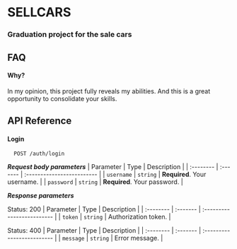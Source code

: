 # SELLCARS 
### Graduation project for the sale cars

## FAQ

#### Why?

In my opinion, this project fully reveals my abilities. And this is a great opportunity to consolidate your skills.

## API Reference

#### Login

```http
  POST /auth/login
```
***Request body parameters***
| Parameter | Type     | Description                |
| :-------- | :------- | :------------------------- |
| `username` | `string` | **Required**. Your username. |
| `password` | `string` | **Required**. Your password. |

***Response parameters***

Status: 200
| Parameter | Type     | Description                |
| :-------- | :------- | :------------------------- |
| `token` | `string` | Authorization token. |

Status: 400
| Parameter | Type     | Description                |
| :-------- | :------- | :------------------------- |
| `message` | `string` | Error message. |
